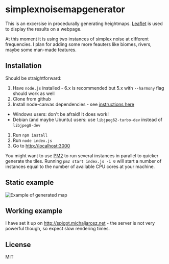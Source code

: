 # simplexnoisemapgenerator

This is an excersise in procedurally generating heightmaps. [Leaflet](http://leafletjs.com/) is used to display the results on a webpage.

At this moment it is using two instances of simplex noise at different frequencies. I plan for adding some more feauters like biomes, rivers, maybe some man-made features.

## Installation

Should be straightforward:

1. Have `node.js` installed - 6.x is recommended but 5.x with `--harmony` flag should work as well
1. Clone from github
1. Install node-canvas dependencies - see [instructions here](https://github.com/Automattic/node-canvas) 
  - Windows users: don't be afraid! It does work!
  - Debian (and maybe Ubuntu) users: use `libjpeg62-turbo-dev` instead of `libjpeg8-dev`
1. Run `npm install`
1. Run `node index.js`
1. Go to [http://localhost:3000](http://localhost:3000)

You might want to use [PM2](http://pm2.keymetrics.io/) to run several instances in parallel to quicker generate the tiles. Running `pm2 start index.js -i 0` will start a number of instances equal to the number of available CPU cores at your machine.

## Static example

![Example of generated map](http://i.imgur.com/i14NWkT.png)

## Working example

I have set it up on http://spigot.michaljarosz.net - the server is not very powerful though, so expect slow rendering times.

## License

MIT
